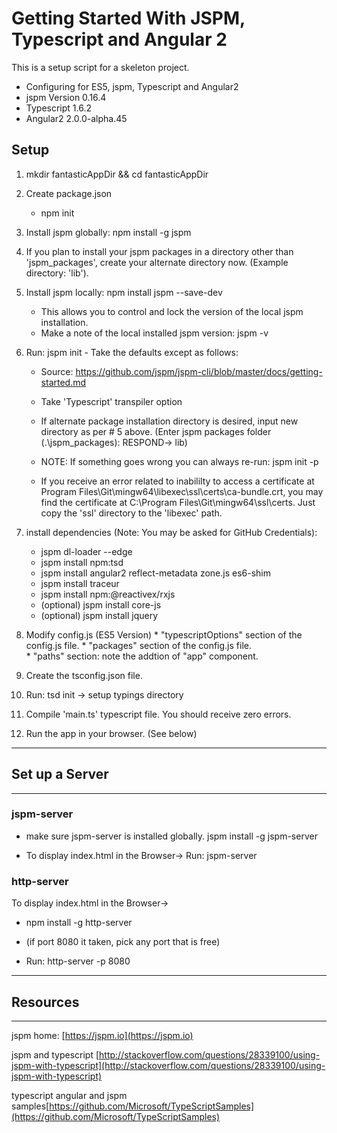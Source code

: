 # Getting Started With JSPM, Typescript and Angular 2
This is a setup script for a skeleton project.

 * Configuring for ES5, jspm, Typescript and Angular2
 * jspm Version 0.16.4
 * Typescript 1.6.2
 * Angular2 2.0.0-alpha.45


## Setup
 1. mkdir fantasticAppDir && cd fantasticAppDir

 2. Create package.json
    * npm init

 3. Install jspm globally: npm install -g jspm

 4. If you plan to install your jspm packages in a directory other than
    'jspm_packages', create your alternate directory now.
    (Example directory: 'lib').

 5. Install jspm locally: npm install jspm --save-dev
    * This allows you to control and lock the version of
        the local jspm installation.
    * Make a note of the local installed jspm version:  jspm -v

 6. Run: jspm init  - Take the defaults except as follows:
    * Source: https://github.com/jspm/jspm-cli/blob/master/docs/getting-started.md

    * Take 'Typescript' transpiler option

    * If alternate package installation directory is desired, input new
      directory as per # 5 above.
      (Enter jspm packages folder (.\jspm_packages): RESPOND-> lib<ENTER>)

    * NOTE: If something goes wrong you can always re-run: jspm init -p
    * If you receive an error related to inabililty to access a certificate at
        Program Files\Git\mingw64\libexec\ssl\certs\ca-bundle.crt,
        you may find the certificate at C:\Program Files\Git\mingw64\ssl\certs.
        Just copy the 'ssl' directory to the 'libexec' path.

 7. install dependencies (Note: You may be asked for GitHub Credentials):
    * jspm dl-loader --edge
    * jspm install npm:tsd
    * jspm install angular2 reflect-metadata zone.js es6-shim
    * jspm install traceur
    * jspm install npm:@reactivex/rxjs
    * (optional) jspm install core-js
    * (optional) jspm install jquery

 8. Modify config.js (ES5 Version)
        * "typescriptOptions" section
            of the config.js file.
        * "packages" section of the config.js file.    
        * "paths" section: note the addtion of
            "app" component.

 9. Create the tsconfig.json file.

 10. Run: tsd init -> setup typings directory

 11. Compile 'main.ts' typescript file. You should receive zero errors.

 12. Run the app in your browser. (See below)

***
## Set up a Server
***
### jspm-server
 * make sure jspm-server is installed globally.
jspm install -g jspm-server

 * To display index.html in the Browser->
Run: jspm-server<ENTER>

### http-server
 To display index.html in the Browser->
 * npm install -g http-server

 * (if port 8080 it taken, pick any port that is free)
 * Run: http-server -p 8080<ENTER>
--- 
## Resources
---
jspm home: [https://jspm.io](https://jspm.io)

jspm and typescript [http://stackoverflow.com/questions/28339100/using-jspm-with-typescript](http://stackoverflow.com/questions/28339100/using-jspm-with-typescript)

typescript angular and jspm samples[https://github.com/Microsoft/TypeScriptSamples](https://github.com/Microsoft/TypeScriptSamples)
